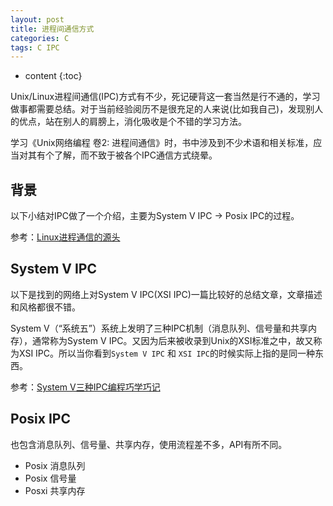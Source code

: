 ```yaml
---
layout: post
title: 进程间通信方式
categories: C
tags: C IPC
---
```


* content
{:toc}

Unix/Linux进程间通信(IPC)方式有不少，死记硬背这一套当然是行不通的，学习做事都需要总结。对于当前经验阅历不是很充足的人来说(比如我自己)，发现别人的优点，站在别人的肩膀上，消化吸收是个不错的学习方法。

学习《Unix网络编程 卷2: 进程间通信》时，书中涉及到不少术语和相关标准，应当对其有个了解，而不致于被各个IPC通信方式绕晕。

## 背景

以下小结对IPC做了一个介绍，主要为System V IPC -> Posix IPC的过程。

参考：[Linux进程通信的源头](http://blog.csdn.net/u013074465/article/details/46051189)

## System V IPC

以下是找到的网络上对System V IPC(XSI IPC)一篇比较好的总结文章，文章描述和风格都很不错。

System V（“系统五”）系统上发明了三种IPC机制（消息队列、信号量和共享内存），通常称为System V IPC。又因为后来被收录到Unix的XSI标准之中，故又称为XSI IPC。所以当你看到`System V IPC` 和 `XSI IPC`的时候实际上指的是同一种东西。

参考：[System V三种IPC编程巧学巧记](http://blog.csdn.net/guodongxiaren/article/details/43876207)

## Posix IPC

也包含消息队列、信号量、共享内存，使用流程差不多，API有所不同。

* Posix 消息队列
* Posix 信号量
* Posxi 共享内存
